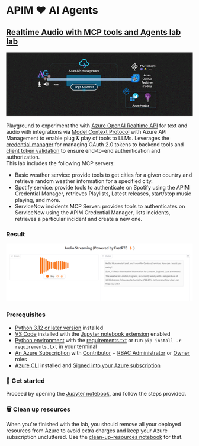 # APIM ❤️ AI Agents

## [Realtime Audio with MCP tools and Agents lab lab](realtime-mcp-agents.ipynb)

[![flow](../../images/realtime-mcp-agents.gif)](realtime-mcp-agents.ipynb)

Playground to experiment the with [Azure OpenAI Realtime API](https://learn.microsoft.com/en-us/azure/ai-services/openai/realtime-audio-reference) for text and audio with integrations via [Model Context Protocol](https://modelcontextprotocol.io/) with Azure API Management to enable plug & play of tools to LLMs. Leverages the [credential manager](https://learn.microsoft.com/en-us/azure/api-management/credentials-overview) for  managing OAuth 2.0 tokens to backend tools and [client token validation](https://learn.microsoft.com/en-us/azure/api-management/validate-jwt-policy) to ensure end-to-end authentication and authorization.   
This lab includes the following MCP servers:
- Basic weather service: provide tools to get cities for a given country and retrieve random weather information for a specified city.
- Spotify service: provide tools to authenticate on Spotify using the APIM Credential Manager, retrieves Playlists, Latest releases, start/stop music playing, and more. 
- ServiceNow incidents MCP Server: provides tools to authenticates on ServiceNow using the APIM Credential Manager, lists incidents, retrieves a particular incident and create a new one.

### Result

![result](result.png)

### Prerequisites

- [Python 3.12 or later version](https://www.python.org/) installed
- [VS Code](https://code.visualstudio.com/) installed with the [Jupyter notebook extension](https://marketplace.visualstudio.com/items?itemName=ms-toolsai.jupyter) enabled
- [Python environment](https://code.visualstudio.com/docs/python/environments#_creating-environments) with the [requirements.txt](../../requirements.txt) or run `pip install -r requirements.txt` in your terminal
- [An Azure Subscription](https://azure.microsoft.com/free/) with [Contributor](https://learn.microsoft.com/en-us/azure/role-based-access-control/built-in-roles/privileged#contributor) + [RBAC Administrator](https://learn.microsoft.com/en-us/azure/role-based-access-control/built-in-roles/privileged#role-based-access-control-administrator) or [Owner](https://learn.microsoft.com/en-us/azure/role-based-access-control/built-in-roles/privileged#owner) roles
- [Azure CLI](https://learn.microsoft.com/cli/azure/install-azure-cli) installed and [Signed into your Azure subscription](https://learn.microsoft.com/cli/azure/authenticate-azure-cli-interactively)

### 🚀 Get started

Proceed by opening the [Jupyter notebook](realtime-mcp-agents.ipynb), and follow the steps provided.

### 🗑️ Clean up resources

When you're finished with the lab, you should remove all your deployed resources from Azure to avoid extra charges and keep your Azure subscription uncluttered.
Use the [clean-up-resources notebook](clean-up-resources.ipynb) for that.
